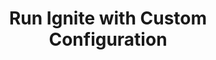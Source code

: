 ---
title: Run Ignite with Custom Configuration
menu:
  docs_{{ .version }}:
    identifier: ig-custom-configuration
    name: Custom Configuration
    parent: ignite-guides
    weight: 40
menu_name: docs_{{ .version }}
---
